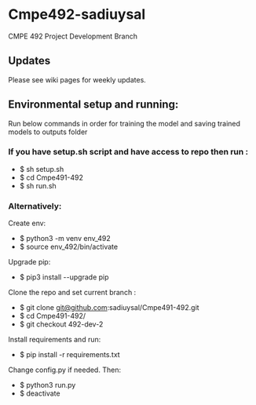 # Cmpe492-sadiuysal
CMPE 492 Project Development Branch

## Updates
Please see wiki pages for weekly updates.

## Environmental setup and running:
Run below commands in order for training the model and saving trained models to outputs folder


### If you have setup.sh script and have access to repo then run :

* $ sh setup.sh
* $ cd Cmpe491-492
* $ sh run.sh

### Alternatively:

Create env: 

* $ python3 -m venv env_492
* $ source env_492/bin/activate

Upgrade pip:

* $ pip3 install --upgrade pip

Clone the repo and set current branch :

* $ git clone git@github.com:sadiuysal/Cmpe491-492.git
* $ cd Cmpe491-492/
* $ git checkout 492-dev-2

Install requirements and run:

* $ pip install -r requirements.txt

Change config.py if needed. Then:

* $ python3 run.py
* $ deactivate
